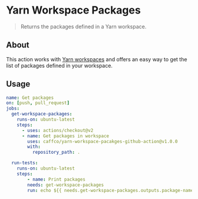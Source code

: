 # Yarn Workspace Packages

> Returns the packages defined in a Yarn workspace.

## About

This action works with [Yarn workspaces][yarnworkspacesurl] and offers an easy way to get the list of packages defined in your workspace.

## Usage

```yml
name: Get packages
on: [push, pull_request]
jobs:
  get-workspace-packages:
    runs-on: ubuntu-latest
    steps:
      - uses: actions/checkout@v2
      - name: Get packages in workspace
        uses: caffco/yarn-workspace-pacakges-github-action@v1.0.0
        with:
          repository_path: .

  run-tests:
    runs-on: ubuntu-latest
    steps:
        - name: Print packages
        needs: get-workspace-packages
        run: echo ${{ needs.get-workspace-packages.outputs.package-names }}
```

[yarnworkspacesurl]: https://classic.yarnpkg.com/en/docs/workspaces/
